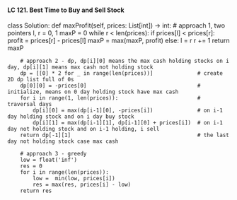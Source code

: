 #### LC 121. Best Time to Buy and Sell Stock
class Solution:
    def maxProfit(self, prices: List[int]) -> int:
        # approach 1, two pointers
        l, r = 0, 1
        maxP = 0
        while r < len(prices):
            if prices[l] < prices[r]:
                profit = prices[r] - prices[l]
                maxP = max(maxP, profit)
            else:
                l = r
            r += 1
        return maxP

        # approach 2 - dp, dp[i][0] means the max cash holding stocks on i day, dp[i][1] means max cash not holding stock
        dp = [[0] * 2 for _ in range(len(prices))]              # create 2D dp list full of 0s
        dp[0][0] = -prices[0]                                   # initialize, means on 0 day holding stock have max cash
        for i in range(1, len(prices)):                         # traversal days
            dp[i][0] = max(dp[i-1][0], -prices[i])              # on i-1 day holding stock and on i day buy stock
            dp[i][1] = max(dp[i-1][1], dp[i-1][0] + prices[i])  # on i-1 day not holding stock and on i-1 holding, i sell
        return dp[-1][1]                                        # the last day not holding stock case max cash

        # approach 3 - greedy
        low = float('inf')
        res = 0
        for i in range(len(prices)):
            low =  min(low, prices[i])
            res = max(res, prices[i] - low)
        return res